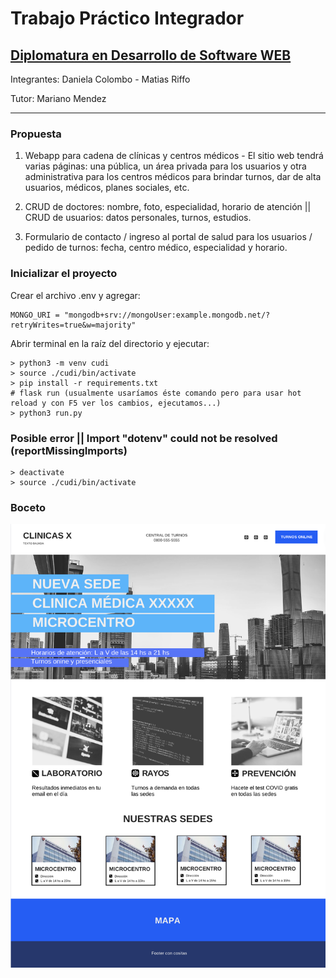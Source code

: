 # Trabajo Práctico Integrador

## [Diplomatura en Desarrollo de Software WEB](https://www.cudi.ar/oferta-academica/area-diplomaturas/desarrollo-de-software/)

<!-- Front Matter -->
Integrantes: Daniela Colombo - Matias Riffo

Tutor: Mariano Mendez

---

<!-- Body -->
### Propuesta

1. Webapp para cadena de clínicas y centros médicos - El sitio web tendrá varias páginas: una pública, un área privada para los usuarios y otra administrativa para los centros médicos para brindar turnos, dar de alta usuarios, médicos, planes sociales, etc.

2. CRUD de doctores: nombre, foto, especialidad, horario de atención || CRUD de usuarios: datos personales, turnos, estudios.

3. Formulario de contacto / ingreso al portal de salud para los usuarios / pedido de turnos: fecha, centro médico, especialidad y horario.

### Inicializar el proyecto

Crear el archivo .env y agregar:

```console
MONGO_URI = "mongodb+srv://mongoUser:example.mongodb.net/?retryWrites=true&w=majority"
```

Abrir terminal en la raíz del directorio y ejecutar:

```console
> python3 -m venv cudi
> source ./cudi/bin/activate
> pip install -r requirements.txt
# flask run (usualmente usaríamos éste comando pero para usar hot reload y con F5 ver los cambios, ejecutamos...)
> python3 run.py
```

### Posible error || Import "dotenv" could not be resolved (reportMissingImports)

```console
> deactivate
> source ./cudi/bin/activate
```

### Boceto

![Home](./app/views/static/assets/sketch.png)
